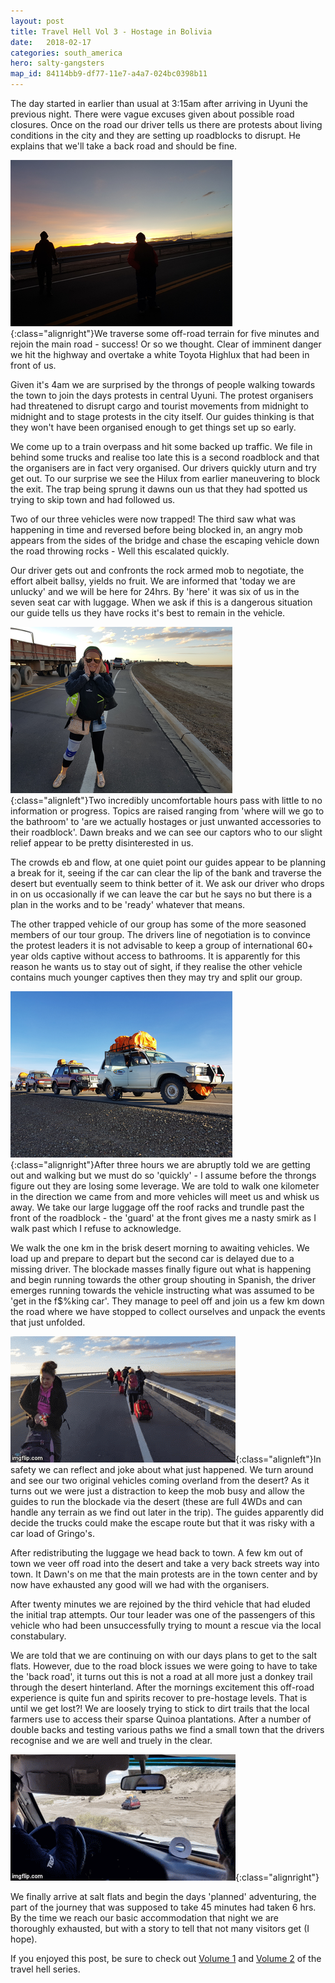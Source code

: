```yaml
---
layout: post
title: Travel Hell Vol 3 - Hostage in Bolivia
date:   2018-02-17
categories: south_america
hero: salty-gangsters
map_id: 84114bb9-df77-11e7-a4a7-024bc0398b11
---
```

The day started in earlier than usual at 3:15am after arriving in Uyuni the previous night. There were vague excuses given about possible road closures. Once on the road our driver tells us there are protests about living conditions in the city and they are setting up roadblocks to disrupt. He explains that we'll take a back road and should be fine.

![Our captors perhaps deciding if they should kill us and bury us in the desert](/assets/img/posts/our-captors.png){:class="alignright"}We traverse some off-road terrain for five minutes and rejoin the main road - success! Or so we thought. Clear of imminent danger we hit the highway and overtake a white Toyota Highlux that had been in front of us.

Given it's 4am we are surprised  by the throngs of people walking towards the town to join the days protests in central Uyuni. The protest organisers had threatened to disrupt cargo and tourist movements from midnight to midnight and to stage protests in the city itself. Our guides thinking is that they won't have been organised enough to get things set up so early.

We come up to a train overpass and hit some backed up traffic. We file in behind some trucks and realise too late this is a second roadblock and that the organisers are in fact very organised. Our drivers quickly uturn and try get out. To our surprise we see the Hilux from earlier maneuvering to block the exit. The trap being sprung it dawns oun us that they had spotted us trying to skip town and had followed us.

Two of our three vehicles were now trapped! The third saw what was happening in time and reversed before being blocked in, an angry mob appears from the sides of the bridge and chase the escaping vehicle down the road throwing rocks - Well this escalated quickly.

Our driver gets out and confronts the rock armed mob to negotiate, the effort albeit ballsy, yields no fruit. We are informed that 'today we are unlucky' and we will be here for 24hrs. By 'here' it was six of us in the seven seat car with luggage. When we ask if this is a dangerous situation our guide tells us they have rocks it's best to remain in the vehicle.


![Our captors perhaps deciding if they should kill us and bury us in the desert](/assets/img/posts/the-great-escape.png){:class="alignleft"}Two incredibly uncomfortable hours pass with little to no information or progress. Topics are raised ranging from 'where will we go to the bathroom' to 'are we actually hostages or just unwanted accessories to their roadblock'. Dawn breaks and we can see our captors who to our slight relief appear to be pretty disinterested in us.

The crowds eb and flow, at one quiet point our guides appear to be planning a break for it, seeing if the car can clear the lip of the bank and traverse the desert but eventually seem to think better of it. We ask our driver who drops in on us occasionally if we can leave the car but he says no but there is a plan in the works and to be 'ready' whatever that means.

The other trapped vehicle of our group has some of the more seasoned members of our tour group. The drivers line of negotiation is to convince the protest leaders it is not advisable to keep a group of international 60+ year olds captive without access to bathrooms. It is apparently for this reason he wants us to stay out of sight, if they realise the other vehicle contains much younger captives then they may try and split our group.


![Our captors perhaps deciding if they should kill us and bury us in the desert](/assets/img/posts/making-a-break-for-it.png){:class="alignright"}After three hours we are abruptly told we are getting out and walking but we must do so 'quickly' - I assume before the throngs figure out they are losing some leverage. We are told to walk one kilometer in the direction we came from and more vehicles will meet us and whisk us away. We take our large luggage off the roof racks and trundle past the front of the roadblock - the 'guard' at the front gives me a nasty smirk as I walk past which I refuse to acknowledge.

We walk the one km in the brisk desert morning to awaiting vehicles. We load up and prepare to depart but the second car is delayed due to a missing driver. The blockade masses finally figure out what is happening and begin running towards the other group shouting in Spanish, the driver emerges running towards the vehicle instructing what was assumed to be 'get in the f$%king car'. They manage to peel off and join us a few km down the road where we have stopped to collect ourselves and unpack the events that just unfolded.

![We are free](/assets/img/posts/we-are-free.gif){:class="alignleft"}In safety we can reflect and joke about what just happened. We turn around and see our two original vehicles coming overland from the desert? As it turns out we were just a distraction to keep the mob busy and allow the guides to run the blockade via the desert (these are full 4WDs and can handle any terrain as we find out later in the trip). The guides apparently did decide the trucks could make the escape route but that it was risky with a car load of Gringo's.

After redistributing the luggage we head back to town. A few km out of town we veer off road into the desert and take a very back streets way into town. It Dawn's on me that the main protests are in the town center and by now have exhausted any good will we had with the organisers.

After twenty minutes we are rejoined by the third vehicle that had eluded the initial trap attempts. Our tour leader was one of the passengers of this vehicle who had been unsuccessfully trying to mount a rescue via the local constabulary.

We are told that we are continuing on with our days plans to get to the salt flats. However, due to the road block issues we were going to have to take the 'back road', it turns out this is not a road at all more just a donkey trail through the desert hinterland. After the mornings excitement this off-road experience is quite fun and spirits recover to pre-hostage levels. That is until we get lost?! We are loosely trying to stick to dirt trails that the local farmers use to access their sparse Quinoa plantations. After a number of double backs and testing various paths we find a small town that the drivers recognise and we are well and truely in the clear.

![Hmm I think we are lost](/assets/img/posts/lost.gif){:class="alignright"}

We finally arrive at salt flats and begin the days 'planned' adventuring, the part of the journey that was supposed to take 45 minutes had taken 6 hrs. By the time we reach our basic accommodation that night we are thoroughly exhausted, but with a story to tell that not many visitors get (I hope).

If you enjoyed this post, be sure to check out [Volume 1](/asia/2017/12/escape_from_the_volcano) and [Volume 2](/south_america/2017/12/the_long_way_around) of the travel hell series.